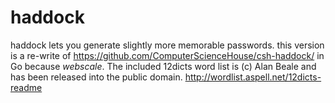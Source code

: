 # haddock

haddock lets you generate slightly more memorable passwords. this version is a re-write of https://github.com/ComputerScienceHouse/csh-haddock/ in Go because *webscale*. The included 12dicts word list is (c) Alan Beale and has been released into the public domain. http://wordlist.aspell.net/12dicts-readme